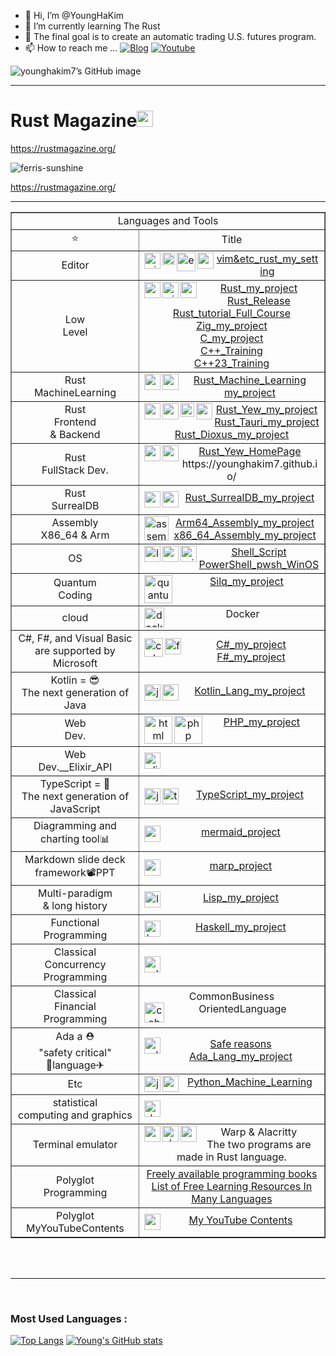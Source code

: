 - 👋 Hi, I’m @YoungHaKim
- 🌱 I’m currently learning The Rust
- 💞️ The final goal is to create an automatic trading U.S. futures program.
- 📫 How to reach me ...
<a href="https://economiceco.tistory.com/" target="_blank"><img alt="Blog" src="https://img.shields.io/badge/Blog-GlobalYoung-Green"></a>
 <a href="https://www.youtube.com/c/GlobalYoung7" target="_blank"><img alt="Youtube" src="https://img.shields.io/badge/YouTube-GlobalYoung-red"></a>
 
![younghakim7’s GitHub image](https://crd.so/i/younghakim7)

<hr>

# Rust Magazine<a href="https://www.rust-lang.org/"><img alt="rust" width="26px" src="https://user-images.githubusercontent.com/67513038/146173748-cbfea7c9-3af7-49cb-8a22-1eebebe41ff6.jpg" /></a>

https://rustmagazine.org/

![ferris-sunshine](https://user-images.githubusercontent.com/67513038/225548333-767e08f3-2232-4aca-aa1f-7bcff9b41df8.png)

https://rustmagazine.org/

<hr>

<!-- ### Languages and Tools:  !-->

<table border="1">
    <tr>
    <td colspan="2" align="center">Languages and Tools</td>
    </tr>
    <tr align="center">
        <td>⭐️</td>
        <td>Title</td>
    </tr>
    <tr align="center">
        <td>Editor</td>
        <td><a href="https://www.vim.org/" target="_blank"><img align="left" alt="vim" width="26px" src="https://user-images.githubusercontent.com/67513038/154793161-089985a0-db1d-457b-8dfd-26386af89158.png"></a>
         <a href="https://helix-editor.com/"><img align="left" alt="helix" width="20px" src="https://user-images.githubusercontent.com/67513038/214281307-c7bd5adf-eba9-4f13-9247-7700fb1deff9.png" /></a>
         <a href="https://www.gnu.org/software/emacs/" target="_blank"><img align="left" alt="emacs" width="30px" src="https://user-images.githubusercontent.com/67513038/186932417-2d7daa6b-ff9b-4d4e-a366-e61e1fc0929c.png"></a>
         <a href="https://code.visualstudio.com/" target="_blank"><img align="left" alt="vscode" width="26px" src="https://user-images.githubusercontent.com/67513038/146175156-e71067f9-3fb7-4dc9-b1c6-058552b972d6.jpg"></a>
     <a href="https://github.com/YoungHaKim7/rust_vim_setting">vim&etc_rust_my_setting</a></td>
    <tr align="center">
        <td>Low<br>Level</td>
        <td><a href="https://www.rust-lang.org/"><img align="left" alt="rust" width="26px" src="https://user-images.githubusercontent.com/67513038/146173748-cbfea7c9-3af7-49cb-8a22-1eebebe41ff6.jpg" /></a>
     <a href="https://ziglang.org/"><img align="left" alt="zig" width="26px" src="https://user-images.githubusercontent.com/67513038/178751011-806395c2-c3dc-4094-80da-5a9dc82f0782.png"></a>
     <a href="https://en.wikipedia.org/wiki/C%2B%2B"><img align="left" alt="cpp" width="26px" src="https://user-images.githubusercontent.com/67513038/146173770-368394e9-4ba4-40f3-922d-e534ee73f11b.jpg"></a>
         <a href="https://github.com/YoungHaKim7/my_rust_project">Rust_my_project</a>
         <br><a href="https://github.com/YoungHaKim7/rust_release">Rust_Release</a>
         <br><a href="https://github.com/YoungHaKim7/Rust_Tutorial_Full_course">Rust_tutorial_Full_Course</a>
         <br><a href="https://github.com/YoungHaKim7/zig_lang_exercises">Zig_my_project</a>
         <br><a href="https://github.com/YoungHaKim7/c_project">C_my_project</a>
         <br><a href="https://github.com/YoungHaKim7/Cpp_Training">C++_Training</a>
         <br><a href="https://github.com/YoungHaKim7/cpp23_project">C++23_Training</a></td>
    </tr>
     <tr align="center">
        <td>Rust<br>MachineLearning</td>
        <td><a href="https://github.com/rust-ml/linfa"><img align="left" alt="rustmascot" width="26px" src="https://user-images.githubusercontent.com/67513038/213403213-1b1b3efc-ce53-4825-9dfc-e9bf2956a7f4.svg" /></a>
        <a href="https://www.rust-lang.org/"><img align="left" alt="rust1" width="26px" src="https://user-images.githubusercontent.com/67513038/213436632-820a1675-98d9-4626-979d-be63c60cdcb7.png" /></a>
        <a href="https://github.com/YoungHaKim7/Machine_Learning_Rust">Rust_Machine_Learning<br>my_project</a></td>
    </tr>
    <tr align="center">
    <td>Rust<br>Frontend<br>& Backend</td>
     <td>
      <a href="https://yew.rs/"><img align="left" alt="rustyew" width="26px" src="https://user-images.githubusercontent.com/67513038/227089073-47d3e238-107f-4545-bf41-9d6c24951f35.png" /></a>
      <a href="https://tauri.app/"><img align="left" alt="rusttauri" width="26px" src="https://user-images.githubusercontent.com/67513038/226820587-c3c3e1d0-2e17-4bd3-a83e-a634f268dcbe.png" /></a>
      <a href="https://dioxuslabs.com/"><img align="left" alt="rustdioxus" width="22px" src="https://user-images.githubusercontent.com/67513038/226819436-5312fcca-cb21-47bc-ad88-09d179fdeffd.png" /></a>
    <a href="https://www.rust-lang.org/"><img align="left" alt="rust1" width="26px" src="https://user-images.githubusercontent.com/67513038/213436632-820a1675-98d9-4626-979d-be63c60cdcb7.png" /></a>
      <a href="https://github.com/YoungHaKim7/Rust_Yew_FrontEnd">Rust_Yew_my_project</a>
      <br><a href="https://github.com/YoungHaKim7/rust-tauri-intro">Rust_Tauri_my_project</a>
      <br><a href="https://github.com/YoungHaKim7/rust_dioxus">Rust_Dioxus_my_project</a></td>
     </td>
    </tr>
    <tr align="center">
    <td>Rust<br>FullStack Dev.</td>
     <td>
      <a href="https://yew.rs/"><img align="left" alt="rustyew" width="26px" src="https://user-images.githubusercontent.com/67513038/227089073-47d3e238-107f-4545-bf41-9d6c24951f35.png" /></a>
    <a href="https://www.rust-lang.org/"><img align="left" alt="rust1" width="26px" src="https://user-images.githubusercontent.com/67513038/213436632-820a1675-98d9-4626-979d-be63c60cdcb7.png" /></a>
      <a href="https://github.com/YoungHaKim7/YoungHaKim7.github.io">Rust_Yew_HomePage</a><br>
      https://younghakim7.github.io/
     </td>
    </tr>
    <tr align="center">
    <td>Rust<br>SurrealDB</td>
     <td><a href="https://surrealdb.com/"><img align="left" alt="rustsurrealdb" width="26px" src="https://user-images.githubusercontent.com/67513038/226838520-87c704be-e1a6-4a3b-8d86-6300e3903282.png" /></a>
      <a href="https://www.rust-lang.org/"><img align="left" alt="rust1" width="26px" src="https://user-images.githubusercontent.com/67513038/213436632-820a1675-98d9-4626-979d-be63c60cdcb7.png" /></a>
      <a href="https://github.com/YoungHaKim7/Rust_SurrealDB_project">Rust_SurrealDB_my_project</a>
     </td>
    </tr>
 <tr align="center">
    <td>Assembly<br>X86_64 & Arm</td>
    <td><a href="https://en.wikipedia.org/wiki/Assembly_language"><img align="left" alt="assembly" width="39px" src="https://user-images.githubusercontent.com/67513038/210325356-f21c646d-6ef1-4736-ac42-53f0b5e149ca.png"></a><a href="https://github.com/YoungHaKim7/Arm64_Assembly_Language">Arm64_Assembly_my_project</a>
  <br><a href="https://github.com/YoungHaKim7/x86_64_Assembly_my_project">x86_64_Assembly_my_project</a></td>
    </tr>
    <tr align="center">
        <td>OS</td>
        <td><a href="https://www.linux.org/pages/download/"><img align="left" alt="linux" width="26px" src="https://user-images.githubusercontent.com/67513038/210177859-6623064c-7344-46ce-a0d3-b6dcf21410e2.png"></a>
        <a href="https://developer.apple.com/"><img align="left" alt="apple" width="26px" src="https://user-images.githubusercontent.com/67513038/210920737-91c0c09a-e8b1-4343-92d5-17db686c2373.png"></a>
        <a href="https://developer.microsoft.com/en-us/windows/"><img align="left" alt="windows" width="26px" src="https://user-images.githubusercontent.com/67513038/210921131-627bcc59-266f-4228-b6ee-37018b5004b7.png"></a>
        <a href="https://github.com/YoungHaKim7/Shell_Script">Shell_Script</a>
        <br><a href="https://github.com/YoungHaKim7/PowerShell_pwsh_WinOS">PowerShell_pwsh_WinOS</a>
     </td></td></tr>
    <tr align="center">
        <td>Quantum<br>Coding</td>
        <td><a href="https://silq.ethz.ch/"><img align="left" alt="quantum" width="45px" src="https://user-images.githubusercontent.com/67513038/206940366-acf03b4a-f277-4f8d-aed3-11e3b14ded26.svg"></a><a href="https://github.com/YoungHaKim7/silq_project">Silq_my_project</a></td></tr>
    <tr align="center">
        <td>cloud</td>
        <td>Docker<a href="https://www.docker.com/"><img align="left" alt="docker" width="32px" src="https://user-images.githubusercontent.com/67513038/152680127-e331659a-db71-41a1-a7d0-77d47f25d55e.png"></a></td></tr>
    <tr align="center">
        <td>C#, F#, and Visual Basic<br>are supported by Microsoft</td>
        <td><a href="https://learn.microsoft.com/en-us/dotnet/csharp/"><img align="left" alt="csharp" width="30px" src="https://user-images.githubusercontent.com/67513038/206488978-ab94802f-9f34-45b6-a456-876f900e3047.png"></a>
        <a href="https://learn.microsoft.com/en-us/dotnet/fsharp/"><img align="left" alt="fsharp" width="26px" src="https://user-images.githubusercontent.com/67513038/206490935-5bdcfb65-f097-41d3-b35b-0d85f5e115f9.png"></a>
         <a href="https://github.com/YoungHaKim7/C_Sharp_Lang">C#_my_project</a>
         <br><a href="https://github.com/YoungHaKim7/F_Sharp_Lang">F#_my_project</a>
        </td></tr>
     <tr align="center">
        <td>Kotlin = 😎<br>The next generation of Java</td>
        <td><a href="https://docs.oracle.com/javase/8/docs/technotes/guides/language/index.html"><img align="left" alt="java" width="26px" src="https://user-images.githubusercontent.com/67513038/206882104-49ccf213-46e9-4a1f-ae84-d674f12cebc1.png"></a>
        <a href="https://kotlinlang.org/"><img align="left" alt="python" width="26px" src="https://user-images.githubusercontent.com/67513038/207230971-6f785c6f-77c7-499d-9e90-16543505ef4d.svg"></a>
        <a href="https://github.com/YoungHaKim7/Kotlin_Lang">Kotlin_Lang_my_project</a>
 </td></tr>
     <tr align="center">
        <td>Web<br>Dev.</td>
        <td><a href="https://en.wikipedia.org/wiki/HTML"><img align="left" alt="html" width="45px" src="https://user-images.githubusercontent.com/67513038/146179458-5e587820-a037-41ee-bf02-2366b3e5aad7.jpg"></a>
         <a href="https://www.php.net/"><img align="left" alt="php" width="45px" src="https://user-images.githubusercontent.com/67513038/215450246-cc87207e-cad5-4cf9-bd80-5cece81c7513.png"></a><a href="https://github.com/YoungHaKim7/Php_Lang">PHP_my_project</a>
      </td></tr>
   <tr align="center">
        <td>Web<br>Dev.__Elixir_API</td>
        <td><a href="https://elixir-lang.org/"><img align="left" alt="elixir" width="26px" src="https://user-images.githubusercontent.com/67513038/215451916-20c7c6a8-3d11-4260-8f4c-17979d0c5a40.png"></a>
      </td></tr>
     <tr align="center">
        <td>TypeScript = 💪<br>The next generation of JavaScript</td>
        <td>
         <a href="https://en.wikipedia.org/wiki/JavaScript"><img align="left" alt="javascript" width="26px" src="https://user-images.githubusercontent.com/67513038/215448983-97327d43-4c12-4e83-b529-e994d7614a21.png"></a>
        <a href="https://www.typescriptlang.org/"><img align="left" alt="typescript" width="26px" src="https://user-images.githubusercontent.com/67513038/212785634-76fbb5ab-6897-46a1-9a32-90c9d10bdf97.svg"></a>
         </a><a href="https://github.com/YoungHaKim7/my_typescript_project">TypeScript_my_project</a></td></tr>
   <tr align="center">
        <td>Diagramming and<br>charting tool📊</td>
        <td><a href="https://mermaid.js.org/"><img align="left" alt="mermaid" width="26px" src="https://user-images.githubusercontent.com/67513038/217426277-7a86a400-8749-4e59-a46b-161e25c7bdc3.png"></a>
         <a href="https://github.com/YoungHaKim7/mermaid_project">mermaid_project</a>
      </td></tr>
   <tr align="center">
        <td>Markdown slide deck<br> framework📽️PPT</td>
        <td><a href="https://mermaid.js.org/"><img align="left" alt="mermaid" width="26px" src="https://user-images.githubusercontent.com/67513038/218300085-f9db764f-511e-43d6-b88d-c713cc3d2667.png"></a>
         <a href="https://github.com/YoungHaKim7/marp_project">marp_project</a>
      </td></tr>
     <tr align="center">
        <td>Multi-paradigm<br>& long history</td>
        <td>
         <a href="https://en.wikipedia.org/wiki/Lisp_(programming_language)"><img align="left" alt="lisp" width="26px" src="https://user-images.githubusercontent.com/67513038/211204241-5dc903b7-606e-496c-9898-3cd093204b76.png"></a><a href="https://github.com/YoungHaKim7/lisp_language">Lisp_my_project</a></td></tr>
     <tr align="center">
        <td>Functional<br>Programming</td>
        <td><a href="https://www.haskell.org/"><img align="left" alt="haskell" width="26px" src="https://user-images.githubusercontent.com/67513038/204034727-e2a992fc-6392-4dc4-8846-843f0c1a31c9.png"></a>
         </a><a href="https://github.com/YoungHaKim7/Haskell_Lang">Haskell_my_project</a></td></tr>
     <tr align="center">
        <td>Classical<br>Concurrency<br>Programming</td>
        <td><a href="https://www.erlang.org/"><img align="left" alt="erlang" width="26px" src="https://user-images.githubusercontent.com/67513038/211135244-d5435285-1128-4020-98d3-23c63f751e0c.png"></a></td></tr>
    <tr align="center">
        <td>Classical<br>Financial<br>Programming</td>
        <td>CommonBusiness<br>OrientedLanguage<a href="https://en.wikipedia.org/wiki/COBOL"><img align="left" alt="cobol" width="32px" src="https://user-images.githubusercontent.com/67513038/211202750-03343c85-8fdb-4ed7-bd5e-0a50929f48c6.png"></a></td></tr>    
 <tr align="center">
        <td>Ada a ⛑<br>"safety critical"<br>🚀language✈ </td>
        <td><a href="https://www.adaic.org/"><img align="left" alt="ada" width="26px" src="https://user-images.githubusercontent.com/67513038/204034555-9eee7448-992b-486a-8ad5-d1c7c4701bf6.png"></a><a href="https://stackoverflow.com/questions/7814869/how-is-ada-a-safety-critical-language">Safe reasons</a>
         </a><br><a href="https://github.com/YoungHaKim7/Ada_Lang">Ada_Lang_my_project</a>
         </td>
    </tr>
 <tr align="center">
    <td>Etc</td>
        <td>
        <a href="https://julialang.org/"><img align="left" alt="julia" width="26px" src="https://user-images.githubusercontent.com/67513038/208703412-02258d30-101a-4192-8c12-d387f3c6c163.png"></a>
        <a href="https://www.python.org/"><img align="left" alt="python" width="26px" src="https://user-images.githubusercontent.com/67513038/146173763-af249b79-1838-4c27-943e-12c59be7eace.jpg"></a>
         <a href="https://github.com/YoungHaKim7/Machine_learning_py_tensorflow_deep">Python_Machine_Learning</a>
 </td></tr>
     <tr align="center">
    <td>statistical<br>computing and graphics</td>
        <td>
        <a href="https://www.r-project.org/"><img align="left" alt="rlang" width="26px" src="https://user-images.githubusercontent.com/67513038/220263144-a024b0a0-e9d3-49b9-a512-c4a37e61488a.png"></a>
    </tr>
    <tr align="center">
        <td>Terminal emulator</td>
        <td><a href="https://www.warp.dev/"><img align="left" alt="warp" width="26px" src="https://user-images.githubusercontent.com/67513038/210915840-5306318c-7564-4deb-b423-c46847b0a286.png"></a>
        <a href="https://alacritty.org/"><img align="left" alt="alacritty" width="26px" src="https://user-images.githubusercontent.com/67513038/210916659-2bcbc6a5-1d10-4f9d-8541-a567f4ec59f0.png"></a>
       <a href="https://www.rust-lang.org/"><img align="left" alt="rust1" width="26px" src="https://user-images.githubusercontent.com/67513038/213436632-820a1675-98d9-4626-979d-be63c60cdcb7.png" /></a>Warp & Alacritty<br>The two programs are made in Rust language.</td></tr>
    <tr align="center">
       <td>Polyglot<br>Programming</td>
       <td><a href="https://github.com/EbookFoundation/free-programming-books">Freely available programming books<br>List of Free Learning Resources In Many Languages</a></td>
       </tr>
    <tr align="center">
       <td>Polyglot<br>MyYouTubeContents</td>
       <td><a href="https://alacritty.org/"><img align="left" alt="myyoutubechannel" width="26px" src="https://user-images.githubusercontent.com/67513038/214269633-026239ec-b47e-4743-8556-3e644b0f20b2.png"></a>
       <a href="https://github.com/YoungHaKim7/YouTubeContents_GlobalYoung">My YouTube Contents</a></td>
       </tr>
</table>




<!-- <a href="https://developer.apple.com/swift/"><img align="left" alt="swift" width="26px" src="https://user-images.githubusercontent.com/67513038/147562713-d5032edd-0595-4825-973c-6aab413d83de.jpg"></a> !-->


<br>

<!-- !-->

<br>

<hr>

<br>

### Most Used Languages :

[![Top Langs](https://github-readme-stats.vercel.app/api/top-langs/?username=younghakim7&layout=compact)](https://github.com/anuraghazra/github-readme-stats)
[![Young's GitHub stats](https://github-readme-stats.vercel.app/api?username=younghakim7)](https://github.com/anuraghazra/github-readme-stats)

